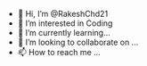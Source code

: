 - 👋 Hi, I’m @RakeshChd21
- 👀 I’m interested in Coding
- 🌱 I’m currently learning...
- 💞️ I’m looking to collaborate on ...
- 📫 How to reach me ...

<!---
RakeshChd21/RakeshChd21 is a ✨ special ✨ repository because its `README.md` (this file) appears on your GitHub profile.
You can click the Preview link to take a look at your changes.
--->
